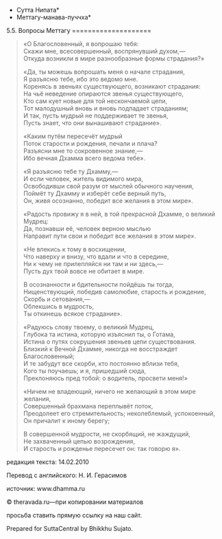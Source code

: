 * Сутта Нипата*
* Меттагу\-манава\-пуччха*

5\.5\. Вопросы Меттагу
\=\=\=\=\=\=\=\=\=\=\=\=\=\=\=\=\=\=\=\=

> «О Благословенный, я вопрошаю тебя:  
> Скажи мне, всесовершенный, воспрянувший духом,—  
> Откуда возникли в мире разнообразные формы страдания?»
>
> «Да, ты можешь вопрошать меня о начале страдания,  
> Я разъясню тебе, ибо это ведомо мне\.  
> Коренясь в звеньях существующего, возникают страдания:  
> На чьё неведение опираются звенья существующего,  
> Кто сам кует новые для той нескончаемой цепи,  
> Тот малодушный вновь и вновь подпадает страданиям;  
> И так, пусть мудрый не поддерживает те звенья,  
> Пусть знает, что они вынашивают страдание»\.
>
> «Каким путём пересечёт мудрый  
> Поток старости и рождения, печали и плача?  
> Разъясни мне то сокровенное знание,—  
> Ибо вечная Дхамма всего ведома тебе»\.
>
> «Я разъясню тебе ту Дхамму,—  
> И если человек, житель видимого мира,  
> Освободивши свой разум от мыслей обычного научения,  
> Поймёт ту Дхамму и изберёт себе верный путь,  
> Он, живя осознанно, победит все желания в этом мире»\.
>
> «Радость провижу я в ней, в той прекрасной Дхамме, о великий Мудрец:  
> Да, познавши её, человек верною мыслью  
> Направит пути свои и победит все желания в этом мире»\.
>
> «Не влекись к тому в восхищении,  
> Что наверху и внизу, что вдали и что в середине,  
> Ни к чему не прилепляйся ни там и ни здесь,—  
> Пусть дух твой вовсе не обитает в мире\.
>
> В осознанности и бдительности пойдёшь ты тогда,  
> Нищенствующий, победив самолюбие, старость и рождение,  
> Скорбь и сетования,—  
> Облекшись в мудрость,  
> Ты откинешь всякое страдание»\.
>
> «Радуюсь слову твоему, о великий Мудрец,  
> Глубока та истина, которую изъяснил ты, о Готама,  
> Истина о путях сокрушения звеньев цепи существования\.  
> Близкий к Вечной Дхамме, никогда не восстраждет Благословенный;  
> И те забудут все скорби, кто постоянно вблизи тебя,  
> Кого ты поучаешь; и я, пришедший сюда,  
> Преклоняюсь пред тобой: о водитель, просвети меня\!»
>
> «Ничем не владеющий, ничего не желающий в этом мире желания,  
> Совершенный брахмана переплывёт поток,  
> Преодолеет его стремительность; неколеблемый, успокоенный,  
> Он причалит к иному берегу;
>
> В совершенной мудрости, не скорбящий, не жаждущий,  
> Не захваченный цепью возрождения,  
> И старость и рожденье пересечет он: так говорю я»\.

редакция текста: 14\.02\.2010

Перевод с английского: Н\. И\. Герасимов

источник: www\.dhamma\.ru

© theravada\.ru—при копировании материалов

просьба ставить прямую ссылку на наш сайт\.

Prepared for SuttaCentral by Bhikkhu Sujato\.